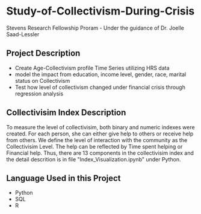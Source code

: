 # Study-of-Collectivism-During-Crisis
Stevens Research Fellowship Proram - Under the guidance of Dr. Joelle Saad-Lessler

## Project Description
* Create Age-Collectivism profile Time Series utilizing HRS data
* model the impact from education, income level, gender, race, marital status on Collectivism
* Test how level of collectivism changed under financial crisis through regression analysis

## Collectivisim Index Description
To measure the level of collectivisim, both binary and numeric indexes were created. For each person, she can either give help to others or receive help from others. We define the level of interaction with the community as the Collectivisim Level. The help can be reflected by Time spent helping or Financial help. Thus, there are 13 components in the collectivisim index and the detail descrition is in file "Index_Visualization.ipynb" under Python.

## Language Used in this Project 
* Python
* SQL
* R
